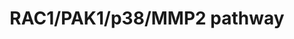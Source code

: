 ---
annotations:
- type: Pathway Ontology
  value: disease pathway
- type: Pathway Ontology
  value: cancer pathway
- type: Disease Ontology
  value: ovarian cancer
- type: Pathway Ontology
  value: signaling pathway
authors:
- Khanspers
- MaintBot
- Susan
- Lindarieswijk
- AlexanderPico
- Fehrhart
- Eweitz
description: Interplay of RAC1, p38 MAPK, PAK1 and MMP2 in cell signaling pathways
  downstream of TEK receptor activity related to tumor growth, angiogenesis, and cell
  proliferation. These processes are reduced in RAC1 inactivated models of ovarian
  cancer. Gonzalez-Villasana, et al. Clin Cancer Res, 2015.   Proteins on this pathway
  have targeted assays available via the [https://assays.cancer.gov/available_assays?wp_id=WP3303
  CPTAC Assay Portal]
last-edited: 2021-12-16
organisms:
- Homo sapiens
redirect_from:
- /index.php/Pathway:WP3303
- /instance/WP3303
schema-jsonld:
- '@context': https://schema.org/
  '@id': https://wikipathways.github.io/pathways/WP3303.html
  '@type': Dataset
  creator:
    '@type': Organization
    name: WikiPathways
  description: Interplay of RAC1, p38 MAPK, PAK1 and MMP2 in cell signaling pathways
    downstream of TEK receptor activity related to tumor growth, angiogenesis, and
    cell proliferation. These processes are reduced in RAC1 inactivated models of
    ovarian cancer. Gonzalez-Villasana, et al. Clin Cancer Res, 2015.   Proteins on
    this pathway have targeted assays available via the [https://assays.cancer.gov/available_assays?wp_id=WP3303
    CPTAC Assay Portal]
  keywords:
  - PAK1
  - GRB14
  - AKT
  - STAT3
  - ABIN-2
  - PI3K/p110
  - ANG1
  - actin cytoskeleton
  - NRAS
  - CTNNB1
  - ERK1
  - Survivin
  - STMN1
  - STAT5B
  - cell-cell interaction
  - ANG4
  - IKK1
  - GRB7
  - NOS1
  - CRK
  - JNK
  - PIK3/p85
  - MAPK13
  - GRB2
  - 'Regulation of '
  - CASP7
  - ERBB2
  - Mapk
  - FAK
  - FN1
  - BAD
  - MAPK11
  - ANG2
  - 'survival and '
  - DOKR
  - MMP2
  - MAPK1
  - ANG3
  - BAX
  - TP53
  - NOS2
  - Proteasome
  - RAD51
  - ERK2
  - IKB
  - TIE1
  - MSH2
  - MAPK14
  - NCK1
  - NFKB1
  - SHP2
  - Pck(s)
  - FKHR
  - EGFR
  - IKK2
  - YAP1
  - RELA
  - PXN
  - PIP2
  - HRAS
  - MAPK12
  - STAT5A
  - SRC
  - PIK3R
  - Cell migration,
  - SAPK
  - CASP9
  - Angiogenesis
  - ABIN-1
  - MYC
  - IKBKG
  - MAPK8
  - RAC1
  - RS1
  - RasGAP
  - KRAS
  - degradation
  - SOS1
  - PIP3
  - Integrin
  - EIF4EBP1
  - TEK
  - ABIN-3
  license: CC0
  name: RAC1/PAK1/p38/MMP2 pathway
seo: CreativeWork
title: RAC1/PAK1/p38/MMP2 pathway
wpid: WP3303
---